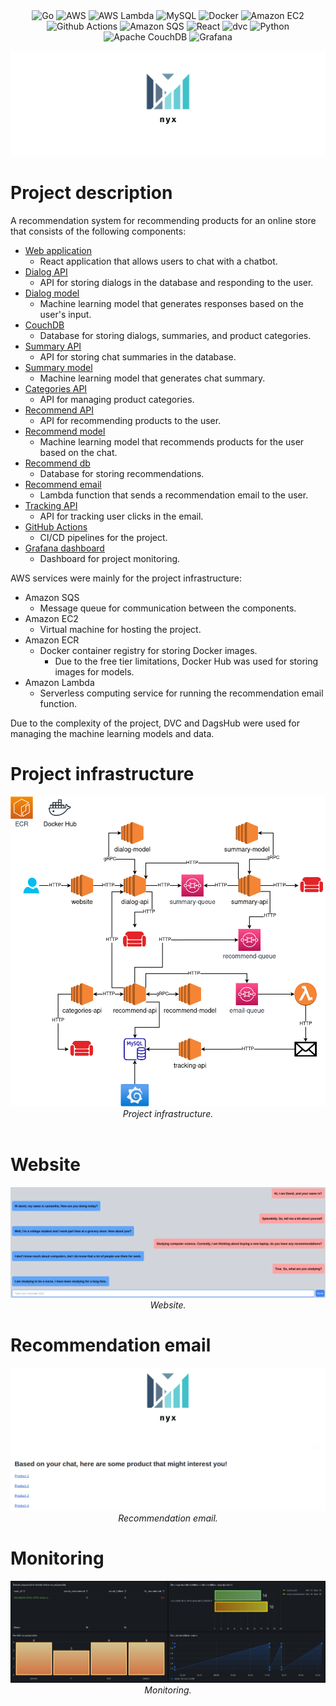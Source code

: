<div align="center">
    <img alt="Go" src="https://img.shields.io/badge/Go-00ADD8?style=for-the-badge&logo=go&logoColor=white"/>
    <img alt="AWS" src="https://img.shields.io/badge/Amazon_AWS-232F3E?style=for-the-badge&logo=amazonaws&logoColor=white"/>
    <img alt="AWS Lambda" src="https://img.shields.io/badge/aws_lambda-FF9900?style=for-the-badge&logo=awslambda&logoColor=white"/>
    <img alt="MySQL" src="https://img.shields.io/badge/MySQL-005C84?style=for-the-badge&logo=mysql&logoColor=white"/>
    <img alt="Docker" src="https://img.shields.io/badge/Docker-2CA5E0?style=for-the-badge&logo=docker&logoColor=white"/>
    <img alt="Amazon EC2" src="https://img.shields.io/badge/amazon_ec2-FF9900?style=for-the-badge&logo=amazonec2&logoColor=white"/>
    <img alt="Github Actions" src="https://img.shields.io/badge/Github%20Actions-282a2e?style=for-the-badge&logo=githubactions&logoColor=367cfe"/>
    <img alt="Amazon SQS" src="https://img.shields.io/badge/amazon_sqs-FF4F8B?style=for-the-badge&logo=amazonsqs&logoColor=white"/>
    <img alt="React" src="https://img.shields.io/badge/React-20232A?style=for-the-badge&logo=react&logoColor=61DAFB"/>
    <img alt="dvc" src="https://img.shields.io/badge/dvc-13ADC7?style=for-the-badge&logo=dvc&logoColor=white"/>
    <img alt="Python" src="https://img.shields.io/badge/python-3776AB?style=for-the-badge&logo=python&logoColor=white"/>
    <img alt="Apache CouchDB" src="https://img.shields.io/badge/apache_couchdb-E42528?style=for-the-badge&logo=apachecouchdb&logoColor=white"/>
    <img alt="Grafana" src="https://img.shields.io/badge/grafana-F46800?style=for-the-badge&logo=grafana&logoColor=white"/>
</div>

![Logo](images/logo.png)

# Project description

A recommendation system for recommending products for an online store that consists of the following components:

- [Web application](website)
    - React application that allows users to chat with a chatbot.
- [Dialog API](dialog-api)
    - API for storing dialogs in the database and responding to the user.
- [Dialog model](dialog-model)
    - Machine learning model that generates responses based on the user's input.
- [CouchDB](couchdb)
    - Database for storing dialogs, summaries, and product categories.
- [Summary API](summary-api)
    - API for storing chat summaries in the database.
- [Summary model](summary-model)
    - Machine learning model that generates chat summary.
- [Categories API](categories-api)
    - API for managing product categories.
- [Recommend API](recommend-api)
    - API for recommending products to the user.
- [Recommend model](recommend-model)
    - Machine learning model that recommends products for the user based on the chat.
- [Recommend db](recommend-db)
    - Database for storing recommendations.
- [Recommend email](recommend-lambda)
    - Lambda function that sends a recommendation email to the user.
- [Tracking API](tracking-api)
    - API for tracking user clicks in the email.
- [GitHub Actions](.github/workflows)
    - CI/CD pipelines for the project.
- [Grafana dashboard](monitoring)
    - Dashboard for project monitoring.

AWS services were mainly for the project infrastructure:

- Amazon SQS
    - Message queue for communication between the components.
- Amazon EC2
    - Virtual machine for hosting the project.
- Amazon ECR
    - Docker container registry for storing Docker images.
        - Due to the free tier limitations, Docker Hub was used for storing images for models.
- Amazon Lambda
    - Serverless computing service for running the recommendation email function.

Due to the complexity of the project, DVC and DagsHub were used for managing the machine learning models and data.

# Project infrastructure

<div align="center">
  <img src="images/diagram.png" alt="Project infrastructure">
  <br/>
  <i>Project infrastructure.</i>
</div>
<br/>

# Website

<div align="center">
  <img src="images/website.png" alt="Website">
  <br/>
  <i>Website.</i>
</div>

# Recommendation email

<div align="center">
  <img src="images/recommendation.png" alt="Recommendation email">
  <br/>
  <i>Recommendation email.</i>
</div>

# Monitoring

<div align="center">
  <img src="images/monitoring.png" alt="Monitoring">
  <br/>
  <i>Monitoring.</i>
</div>
